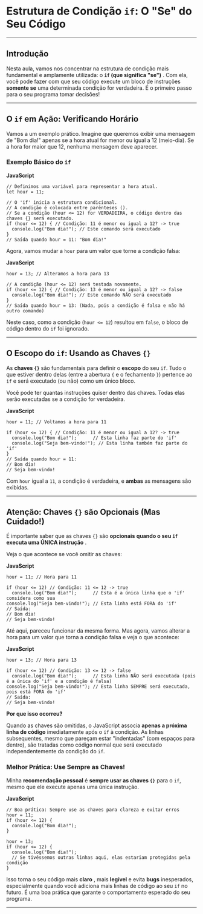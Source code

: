 
# Estrutura de Condição `if`: O "Se" do Seu Código

---

## Introdução

Nesta aula, vamos nos concentrar na estrutura de condição mais fundamental e amplamente utilizada: o  **`if` (que significa "se")** . Com ela, você pode fazer com que seu código execute um bloco de instruções **somente se** uma determinada condição for verdadeira. É o primeiro passo para o seu programa tomar decisões!

---

## O `if` em Ação: Verificando Horário

Vamos a um exemplo prático. Imagine que queremos exibir uma mensagem de "Bom dia!" apenas se a hora atual for menor ou igual a 12 (meio-dia). Se a hora for maior que 12, nenhuma mensagem deve aparecer.

### Exemplo Básico do `if`

**JavaScript**

```
// Definimos uma variável para representar a hora atual.
let hour = 11;

// O 'if' inicia a estrutura condicional.
// A condição é colocada entre parênteses ().
// Se a condição (hour <= 12) for VERDADEIRA, o código dentro das chaves {} será executado.
if (hour <= 12) { // Condição: 11 é menor ou igual a 12? -> true
  console.log("Bom dia!"); // Este comando será executado
}
// Saída quando hour = 11: "Bom dia!"
```

Agora, vamos mudar a `hour` para um valor que torne a condição falsa:

**JavaScript**

```
hour = 13; // Alteramos a hora para 13

// A condição (hour <= 12) será testada novamente.
if (hour <= 12) { // Condição: 13 é menor ou igual a 12? -> false
  console.log("Bom dia!"); // Este comando NÃO será executado
}
// Saída quando hour = 13: (Nada, pois a condição é falsa e não há outro comando)
```

Neste caso, como a condição (`hour <= 12`) resultou em `false`, o bloco de código dentro do `if` foi ignorado.

---

## O Escopo do `if`: Usando as Chaves `{}`

As **chaves `{}`** são fundamentais para definir o **escopo** do seu `if`. Tudo o que estiver dentro delas (entre a abertura `{` e o fechamento `}`) pertence ao `if` e será executado (ou não) como um único bloco.

Você pode ter quantas instruções quiser dentro das chaves. Todas elas serão executadas se a condição for verdadeira.

**JavaScript**

```
hour = 11; // Voltamos a hora para 11

if (hour <= 12) { // Condição: 11 é menor ou igual a 12? -> true
  console.log("Bom dia!");      // Esta linha faz parte do 'if'
  console.log("Seja bem-vindo!"); // Esta linha também faz parte do 'if'
}
// Saída quando hour = 11:
// Bom dia!
// Seja bem-vindo!
```

Com `hour` igual a `11`, a condição é verdadeira, e **ambas** as mensagens são exibidas.

---

## Atenção: Chaves `{}` são Opcionais (Mas Cuidado!)

É importante saber que as chaves `{}` são **opcionais**  **quando o seu `if` executa uma ÚNICA instrução** .

Veja o que acontece se você omitir as chaves:

**JavaScript**

```
hour = 11; // Hora para 11

if (hour <= 12) // Condição: 11 <= 12 -> true
  console.log("Bom dia!");      // Esta é a única linha que o 'if' considera como sua
console.log("Seja bem-vindo!"); // Esta linha está FORA do 'if'
// Saída:
// Bom dia!
// Seja bem-vindo!
```

Até aqui, pareceu funcionar da mesma forma. Mas agora, vamos alterar a hora para um valor que torna a condição falsa e veja o que acontece:

**JavaScript**

```
hour = 13; // Hora para 13

if (hour <= 12) // Condição: 13 <= 12 -> false
  console.log("Bom dia!");      // Esta linha NÃO será executada (pois é a única do 'if' e a condição é falsa)
console.log("Seja bem-vindo!"); // Esta linha SEMPRE será executada, pois está FORA do 'if'
// Saída:
// Seja bem-vindo!
```

**Por que isso ocorreu?**

Quando as chaves são omitidas, o JavaScript associa **apenas a próxima linha de código** imediatamente após o `if` à condição. As linhas subsequentes, mesmo que pareçam estar "indentadas" (com espaços para dentro), são tratadas como código normal que será executado independentemente da condição do `if`.

### Melhor Prática: Use Sempre as Chaves!

Minha **recomendação pessoal** é **sempre usar as chaves `{}`** para o `if`, mesmo que ele execute apenas uma única instrução.

**JavaScript**

```
// Boa prática: Sempre use as chaves para clareza e evitar erros
hour = 11;
if (hour <= 12) {
  console.log("Bom dia!");
}

hour = 13;
if (hour <= 12) {
  console.log("Bom dia!");
  // Se tivéssemos outras linhas aqui, elas estariam protegidas pela condição
}
```

Isso torna o seu código mais  **claro** , mais **legível** e evita **bugs** inesperados, especialmente quando você adiciona mais linhas de código ao seu `if` no futuro. É uma boa prática que garante o comportamento esperado do seu programa.

---

